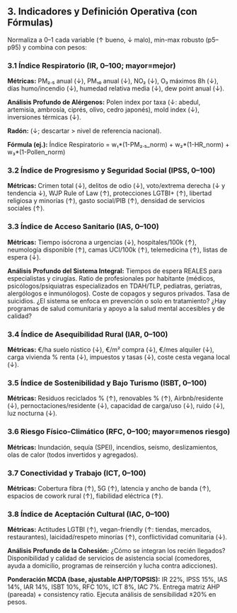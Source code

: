 ## 3. Indicadores y Definición Operativa (con Fórmulas)
Normaliza a 0–1 cada variable (↑ bueno, ↓ malo), min-max robusto (p5–p95) y combina con pesos:

### 3.1 Índice Respiratorio (IR, 0–100; mayor=mejor)

**Métricas:** PM₂.₅ anual (↓), PM₁₀ anual (↓), NO₂ (↓), O₃ máximos 8h (↓), días humo/incendio (↓), humedad relativa media (↓), dew point anual (↓).

**Análisis Profundo de Alérgenos:** Polen index por taxa (↓: abedul, artemisia, ambrosía, ciprés, olivo, cedro japonés), mold index (↓), inversiones térmicas (↓).

**Radón:** (↓; descartar > nivel de referencia nacional).

**Fórmula (ej.):** Índice Respiratorio = w₁*(1-PM₂.₅_norm) + w₂*(1-HR_norm) + w₃*(1-Pollen_norm)

### 3.2 Índice de Progresismo y Seguridad Social (IPSS, 0–100)

**Métricas:** Crimen total (↓), delitos de odio (↓), voto/extrema derecha (↓ y tendencia ↓), WJP Rule of Law (↑), protecciones LGTBI+ (↑), libertad religiosa y minorías (↑), gasto social/PIB (↑), densidad de servicios sociales (↑).

### 3.3 Índice de Acceso Sanitario (IAS, 0–100)

**Métricas:** Tiempo isócrona a urgencias (↓), hospitales/100k (↑), neumología disponible (↑), camas UCI/100k (↑), telemedicina (↑), listas de espera (↓).

**Análisis Profundo del Sistema Integral:** Tiempos de espera REALES para especialistas y cirugías. Ratio de profesionales por habitante (médicos, psicólogos/psiquiatras especializados en TDAH/TLP, pediatras, geriatras, alergólogos e inmunólogos). Coste de copagos y seguros privados. Tasa de suicidios. ¿El sistema se enfoca en prevención o solo en tratamiento? ¿Hay programas de salud comunitaria y apoyo a la salud mental accesibles y de calidad?

### 3.4 Índice de Asequibilidad Rural (IAR, 0–100)

**Métricas:** €/ha suelo rústico (↓), €/m² compra (↓), €/mes alquiler (↓), carga vivienda % renta (↓), impuestos y tasas (↓), coste cesta vegana local (↓).

### 3.5 Índice de Sostenibilidad y Bajo Turismo (ISBT, 0–100)

**Métricas:** Residuos reciclados % (↑), renovables % (↑), Airbnb/residente (↓), pernoctaciones/residente (↓), capacidad de carga/uso (↓), ruido (↓), luz nocturna (↓).

### 3.6 Riesgo Físico-Climático (RFC, 0–100; mayor=menos riesgo)

**Métricas:** Inundación, sequía (SPEI), incendios, seísmo, deslizamientos, olas de calor (todos invertidos y agregados).

### 3.7 Conectividad y Trabajo (ICT, 0–100)

**Métricas:** Cobertura fibra (↑), 5G (↑), latencia y ancho de banda (↑), espacios de cowork rural (↑), fiabilidad eléctrica (↑).

### 3.8 Índice de Aceptación Cultural (IAC, 0–100)

**Métricas:** Actitudes LGTBI (↑), vegan-friendly (↑: tiendas, mercados, restaurantes), laicidad/respeto minorías (↑), conflictividad comunitaria (↓).

**Análisis Profundo de la Cohesión:** ¿Cómo se integran los recién llegados? Disponibilidad y calidad de servicios de asistencia social (comedores, ayuda a domicilio, programas de reinserción y lucha contra adicciones).

**Ponderación MCDA (base, ajustable AHP/TOPSIS):**
IR 22%, IPSS 15%, IAS 14%, IAR 14%, ISBT 10%, RFC 10%, ICT 8%, IAC 7%.
Entrega matriz AHP (pareada) + consistency ratio. Ejecuta análisis de sensibilidad ±20% en pesos.

